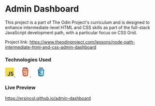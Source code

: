﻿# Admin Dashboard
 
This project is a part of The Odin Project's curriculum and is designed to enhance intermediate-level HTML and CSS skills as part of the full-stack JavaScript development path, with a particular focus on CSS Grid.

Project link: https://www.theodinproject.com/lessons/node-path-intermediate-html-and-css-admin-dashboard

### Technologies Used
<a href="https://developer.mozilla.org/en-US/docs/Web/JavaScript" target="_blank" rel="noreferrer"> <img src="https://raw.githubusercontent.com/devicons/devicon/master/icons/javascript/javascript-original.svg" alt="javascript" width="30" height="30"/> </a>  &emsp;   <a href="https://www.w3.org/html/" target="_blank" rel="noreferrer"> <img src="https://raw.githubusercontent.com/devicons/devicon/master/icons/html5/html5-original-wordmark.svg" alt="html5" width="30" height="30"/> </a>  &emsp;   <a href="https://www.w3schools.com/css/" target="_blank" rel="noreferrer"> <img src="https://raw.githubusercontent.com/devicons/devicon/master/icons/css3/css3-original-wordmark.svg" alt="css3" width="30" height="30"/> </a>

### Live Preview
https://ersincol.github.io/admin-dashboard
